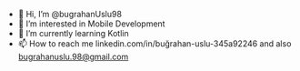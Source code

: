- 👋 Hi, I’m @bugrahanUslu98
- 👀 I’m interested in Mobile Development
- 🌱 I’m currently learning Kotlin
- 📫 How to reach me linkedin.com/in/buğrahan-uslu-345a92246 and also bugrahanuslu.98@gmail.com

<!---
bugrahanUslu98/bugrahanUslu98 is a ✨ special ✨ repository because its `README.md` (this file) appears on your GitHub profile.
You can click the Preview link to take a look at your changes.
--->
